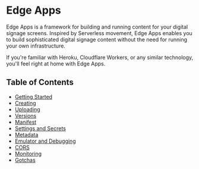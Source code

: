 # Edge Apps

Edge Apps is a framework for building and running content for your digital signage screens. Inspired by Serverless movement, Edge Apps enables you to build sophisticated digital signage content without the need for running your own infrastructure.

If you're familiar with Heroku, Cloudflare Workers, or any similar technology, you'll feel right at home with Edge Apps.

## Table of Contents

* [Getting Started](GettingStarted.md)
* [Creating](Creating.md)
* [Uploading](Uploading.md)
* [Versions](Versions.md)
* [Manifest](Manifest.md)
* [Settings and Secrets](SettingsAndSecrets.md)
* [Metadata](Metadata.md)
* [Emulator and Debugging](EmulatorAndDebugging.md)
* [CORS](CORS.md)
* [Monitoring](Monitoring.md)
* [Gotchas](Gotchas.md)
